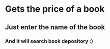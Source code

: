 # Gets the price of a book
## Just enter the name of the book
### And it will search book depository :)